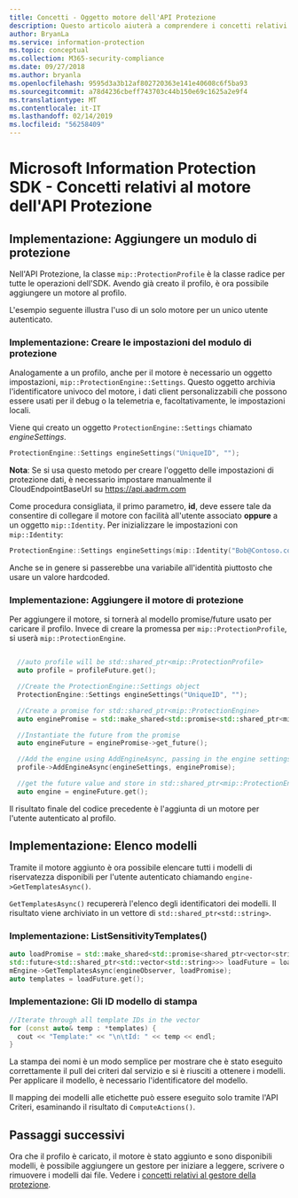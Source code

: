 ```yaml
---
title: Concetti - Oggetto motore dell'API Protezione
description: Questo articolo aiuterà a comprendere i concetti relativi all'oggetto motore dell'API Protezione, che viene creato durante l'inizializzazione dell'applicazione.
author: BryanLa
ms.service: information-protection
ms.topic: conceptual
ms.collection: M365-security-compliance
ms.date: 09/27/2018
ms.author: bryanla
ms.openlocfilehash: 9595d3a3b12af802720363e141e40608c6f5ba93
ms.sourcegitcommit: a78d4236cbeff743703c44b150e69c1625a2e9f4
ms.translationtype: MT
ms.contentlocale: it-IT
ms.lasthandoff: 02/14/2019
ms.locfileid: "56258409"
---
```

# <a name="microsoft-information-protection-sdk---protection-api-engine-concepts"></a>Microsoft Information Protection SDK - Concetti relativi al motore dell'API Protezione

## <a name="implementation-add-a-protection-engine"></a>Implementazione: Aggiungere un modulo di protezione

Nell'API Protezione, la classe `mip::ProtectionProfile` è la classe radice per tutte le operazioni dell'SDK. Avendo già creato il profilo, è ora possibile aggiungere un motore al profilo.

L'esempio seguente illustra l'uso di un solo motore per un unico utente autenticato.

### <a name="implementation-create-protection-engine-settings"></a>Implementazione: Creare le impostazioni del modulo di protezione

Analogamente a un profilo, anche per il motore è necessario un oggetto impostazioni, `mip::ProtectionEngine::Settings`. Questo oggetto archivia l'identificatore univoco del motore, i dati client personalizzabili che possono essere usati per il debug o la telemetria e, facoltativamente, le impostazioni locali.

Viene qui creato un oggetto `ProtectionEngine::Settings` chiamato *engineSettings*. 

```cpp
ProtectionEngine::Settings engineSettings("UniqueID", "");
```

**Nota**: Se si usa questo metodo per creare l'oggetto delle impostazioni di protezione dati, è necessario impostare manualmente il CloudEndpointBaseUrl su https://api.aadrm.com

Come procedura consigliata, il primo parametro, **id**, deve essere tale da consentire di collegare il motore con facilità all'utente associato **oppure** a un oggetto `mip::Identity`. Per inizializzare le impostazioni con `mip::Identity`:

```cpp
ProtectionEngine::Settings engineSettings(mip::Identity("Bob@Contoso.com", "");
```

Anche se in genere si passerebbe una variabile all'identità piuttosto che usare un valore hardcoded.

### <a name="implementation-add-the-protection-engine"></a>Implementazione: Aggiungere il motore di protezione

Per aggiungere il motore, si tornerà al modello promise/future usato per caricare il profilo. Invece di creare la promessa per `mip::ProtectionProfile`, si userà `mip::ProtectionEngine`.

```cpp

  //auto profile will be std::shared_ptr<mip::ProtectionProfile>
  auto profile = profileFuture.get();

  //Create the ProtectionEngine::Settings object
  ProtectionEngine::Settings engineSettings("UniqueID", "");

  //Create a promise for std::shared_ptr<mip::ProtectionEngine>
  auto enginePromise = std::make_shared<std::promise<std::shared_ptr<mip::ProtectionEngine>>>();

  //Instantiate the future from the promise
  auto engineFuture = enginePromise->get_future();

  //Add the engine using AddEngineAsync, passing in the engine settings and the promise
  profile->AddEngineAsync(engineSettings, enginePromise);

  //get the future value and store in std::shared_ptr<mip::ProtectionEngine>
  auto engine = engineFuture.get();
```

Il risultato finale del codice precedente è l'aggiunta di un motore per l'utente autenticato al profilo.

## <a name="implementation-list-templates"></a>Implementazione: Elenco modelli

Tramite il motore aggiunto è ora possibile elencare tutti i modelli di riservatezza disponibili per l'utente autenticato chiamando `engine->GetTemplatesAsync()`. 

`GetTemplatesAsync()` recupererà l'elenco degli identificatori dei modelli. Il risultato viene archiviato in un vettore di `std::shared_ptr<std::string>`.

### <a name="implementation-listsensitivitytemplates"></a>Implementazione: ListSensitivityTemplates()

```cpp
auto loadPromise = std::make_shared<std::promise<shared_ptr<vector<string>>>>();
std::future<std::shared_ptr<std::vector<std::string>>> loadFuture = loadPromise->get_future();
mEngine->GetTemplatesAsync(engineObserver, loadPromise);
auto templates = loadFuture.get();
```

### <a name="implementation-print-the-template-ids"></a>Implementazione: Gli ID modello di stampa

```cpp
//Iterate through all template IDs in the vector
for (const auto& temp : *templates) {
  cout << "Template:" << "\n\tId: " << temp << endl;
}
```

La stampa dei nomi è un modo semplice per mostrare che è stato eseguito correttamente il pull dei criteri dal servizio e si è riusciti a ottenere i modelli. Per applicare il modello, è necessario l'identificatore del modello.

Il mapping dei modelli alle etichette può essere eseguito solo tramite l'API Criteri, esaminando il risultato di `ComputeActions()`.

## <a name="next-steps"></a>Passaggi successivi

Ora che il profilo è caricato, il motore è stato aggiunto e sono disponibili modelli, è possibile aggiungere un gestore per iniziare a leggere, scrivere o rimuovere i modelli dai file. Vedere i [concetti relativi al gestore della protezione](concept-handler-protection-cpp.md).
